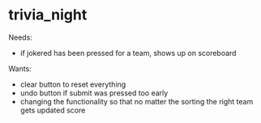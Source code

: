 # trivia_night

Needs:
- if jokered has been pressed for a team, shows up on scoreboard

Wants:
- clear button to reset everything
- undo button if submit was pressed too early
- changing the functionality so that no matter the sorting the right team gets updated score
